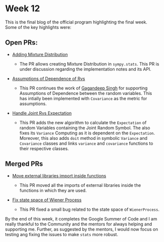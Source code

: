 # Week 12

This is the final blog of the official program highlighting the final week. Some of the key highlights were:

## Open PRs:

* [Adding Mixture Distribution](https://github.com/sympy/sympy/pull/19886)
  * The PR allows creating Mixture Distribution in `sympy.stats`. This PR is under discussion regarding the implementation notes and its API.

* [Assumptions of Dependence of Rvs](https://github.com/sympy/sympy/pull/19949)
  * This PR continues the work of [Gagandeep Singh](https://github.com/czgdp1807) for supporting Assumptions of Dependence between the random variables. This has intially been implemented with `Covariance` as the metric for assumptions.

* [Handle Joint Rvs Expectation](https://github.com/sympy/sympy/pull/19957)
  * This PR adds the new algorithm to calculate the `Expectation` of random Variables containing the Joint Random Symbol. The also fixes its `Variance` Computing as it is dependent on the `Expectation`. Moreover, this also adds `doit` method in symbolic `Variance` and `Covariance` classes and links `variance` and `covariance` functions to their respective classes.

## Merged PRs

* [Move external libraries import inside functions](https://github.com/sympy/sympy/pull/19934)
  * This PR moved all the imports of external libraries inside the functions in which they are used.

* [Fix state space of Wiener Process](https://github.com/sympy/sympy/pull/19926)
  * This PR fixed a small bug related to the state space of `WienerProcess`.

By the end of this week, it completes the Google Summer of Code and I am really thankful to the Community and the mentors for always helping and supporting me. Further, as suggested by the mentors, I would now focus on testing ang fixing the issues to make `stats` more robust.
